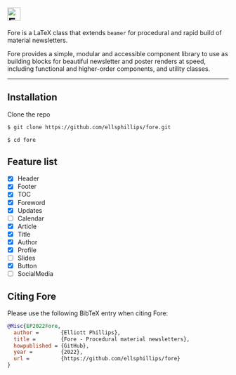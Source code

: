 # <img height=30 src="https://latex.codecogs.com/svg.latex?{\textsf{\bfseries\color[RGB]{255,216,102}Fore}}" alt="Fore">

Fore is a LaTeX class that extends `beamer` for procedural and rapid build of material newsletters.

Fore provides a simple, modular and accessible component library to use as building blocks for beautiful newsletter and poster renders at speed, including functional and higher-order components, and utility classes.

---

## Installation

Clone the repo

```bash
$ git clone https://github.com/ellsphillips/fore.git

$ cd fore
```

## Feature list

- [x] Header
- [x] Footer
- [x] TOC
- [x] Foreword
- [x] Updates
- [ ] Calendar
- [x] Article
- [x] Title
- [x] Author
- [x] Profile
- [ ] Slides
- [x] Button
- [ ] SocialMedia

## Citing Fore

Please use the following BibTeX entry when citing Fore:

```BibTeX
@Misc{EP2022Fore,
  author =       {Elliott Phillips},
  title =        {Fore - Procedural material newsletters},
  howpublished = {GitHub},
  year =         {2022},
  url =          {https://github.com/ellsphillips/fore}
}
```

